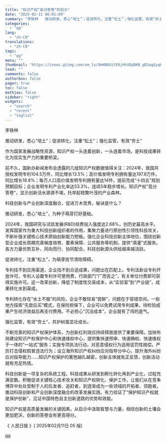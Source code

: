 ```yaml
---
title: "知识产权“高分答卷”的启示"
date: "2025-02-11 06:01:09"
summary: "李铁林   推动研发，悉心“培土”；促进转化，注重“松土”；强化监管，有效“夯土”  作为国家发展战..."
categories:
  - "qq"
lang:
  - "zh-CN"
translations:
  - "zh-CN"
tags:
  - "qq"
menu: ""
thumbnail: "https://inews.gtimg.com/om_ls/OmHBOUiYE6jHh4EpBKN_gD1wgGyqKtb8NcojKNJE6gHs8AA_640360/0"
lead: ""
comments: false
authorbox: false
pager: true
toc: false
mathjax: false
sidebar: "right"
widgets:
  - "search"
  - "recent"
  - "taglist"
---
```


李铁林

推动研发，悉心“培土”；促进转化，注重“松土”；强化监管，有效“夯土”

作为国家发展战略性资源，知识产权一头连着创新，一头连着市场，是科技成果转化为现实生产力的重要桥梁。

前不久，国新办新闻发布会透露的几组知识产权数据值得关注：2024年，我国共授权发明专利104.5万件，同比增长13.5%；高价值发明专利拥有量达197.8万件，同比增长18.8%；每万人口高价值发明专利拥有量达14件，提前完成“十四五”规划预期目标；企业发明专利产业化率达53.3%，连续5年稳步增长。知识产权“高分答卷”，显示创新活水源源不竭，托举起枝繁叶茂的产业森林。

科技创新与产业创新深度融合，促进万木竞秀，秘诀是什么？

推动研发，悉心“培土”，为种子萌芽打好基础。

2024年，我国研究与试验发展(R&D)经费投入强度达2.68%，创历史最高水平。发挥国家作为重大科技创新组织者的作用，集聚力量进行原创性引领性科技攻关，不断补强关键核心技术原始创新能力短板。强化企业科技创新主体地位，围绕创新型企业成长周期完善梯度培育、要素保障、公共服务等机制，提供“滴灌”式服务。各方力量优势互补、同向而行、协同配合，科技创新源头供给越来越活跃。

促进转化，注重“松土”，为萌芽拔节清除障碍。

专利找不到应用渠道，企业找不到合适成果，问题出在匹配上。专利法新设专利开放许可，专利人设置专利许可使用费，行政部门“广而告之”，有关单位付费即可获得实施许可。这一改革创新，降低了制度性交易成本，从“实验室”到“产业链”，成果转化水到渠成。

专利转化存在“水土不服”的风险，企业不敢轻易“尝鲜”，问题在于容错空间。一些地方探索“先尝后买”模式，在保险担保下，企业可以免费试用专利成果，待检验成果产生经济效益后再支付费用。不必担心“沉没成本”，企业就有了闯的底气。

强化监管，有效“夯土”，共护树苗茁壮成长。

不断完善的知识产权保护体系，为创新红利效应持续释放提供了重要保障。加快布局建设知识产权保护中心和快速维权中心，提供集快速预审、快速确权、快速维权于一体的“一站式”服务；实施专项执法行动，对恶意侵权行为适用惩罚性赔偿，严厉打击侵权假冒违法行为；设立海外知识产权纠纷应对指导分中心，提升海外纠纷应对指导能力……知识产权保护的篱笆越扎越密，创新主体就有正反馈，创新活动就有充足热情。

科技创新是一项复杂的系统工程。科技成果从研发到孵化转化再到产业化，过程充满变数。积极促进关键核心技术攻关和知识产权转化、保护工作，让我们从在竞争博弈中处处受制于人的后发者、追赶者，到逐渐成为一些领域的开拓者、领跑者。推动科技创新和产业创新深度融合的改革发展实践，有力验证了“保护知识产权就是保护创新”，见证中国特色自主创新道路的优势和效能。

知识产权是高质量发展的关键因素。从启示中汲取智慧与力量，相信创新的土壤会更加肥沃，创新的答卷会有更高得分。

《 人民日报 》( 2025年02月11日 05 版)

[qq](https://new.qq.com/rain/a/20250211A00XV800)
